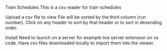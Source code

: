 Train Schedules
This is a csv reader for train schedules

Upload a csv file to view
File will be sorted by the third column (run number).
Click on any header to sort by that header or to sort in desending order.

Install
Need to launch on a server for example live server extension on vs code.
Have csv files downloaded locally to import them into the viewer.
